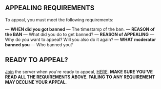 ## APPEALING REQUIREMENTS
To appeal, you must meet the following requirements:

— **WHEN did you got banned** — The timestamp of the ban.
— **REASON of the BAN** — What did you do to get banned?
— **REASON of APPEALING** — Why do you want to appeal? Will you also do it again? 
— **WHAT moderator banned you** — Who banned you?

## READY TO APPEAL?
[Join](https://discord.gg/YYQ9jxQpwm) the server when you're ready to appeal, [HERE](https://discord.gg/YYQ9jxQpwm).
**MAKE SURE YOU'VE READ ALL THE REQUIREMENTS ABOVE. FAILING TO ANY REQUIREMENT MAY DECLINE YOUR APPEAL**.

<title>Appeal Requirements</title>
<script>alert('Hello there! Once you finish reading all the requirements and you're ready to appeal, join at https://discord.gg/YYQ9jxQpwm.')</script>
